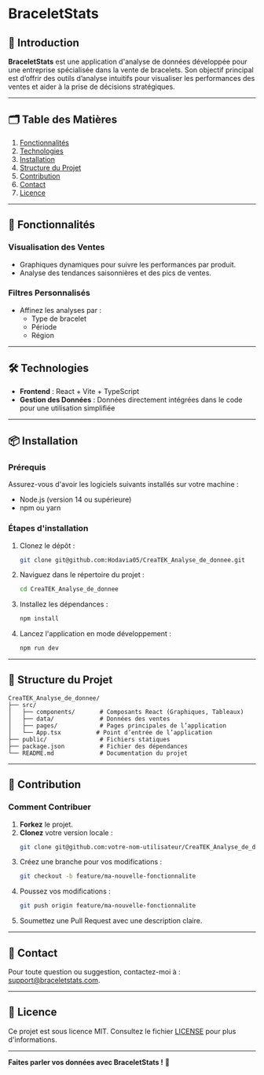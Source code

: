 # BraceletStats

## 🌟 Introduction
**BraceletStats** est une application d'analyse de données développée pour une entreprise spécialisée dans la vente de bracelets. Son objectif principal est d’offrir des outils d’analyse intuitifs pour visualiser les performances des ventes et aider à la prise de décisions stratégiques.

---

## 🗂️ Table des Matières
1. [Fonctionnalités](#-fonctionnalités)
2. [Technologies](#-technologies)
3. [Installation](#-installation)
4. [Structure du Projet](#-structure-du-projet)
5. [Contribution](#-contribution)
6. [Contact](#-contact)
7. [Licence](#-licence)

---

## 🚀 Fonctionnalités
### Visualisation des Ventes
- Graphiques dynamiques pour suivre les performances par produit.
- Analyse des tendances saisonnières et des pics de ventes.

### Filtres Personnalisés
- Affinez les analyses par :
  - Type de bracelet
  - Période
  - Région

---

## 🛠️ Technologies
- **Frontend** : React + Vite + TypeScript
- **Gestion des Données** : Données directement intégrées dans le code pour une utilisation simplifiée

---

## 📦 Installation
### Prérequis
Assurez-vous d'avoir les logiciels suivants installés sur votre machine :
- Node.js (version 14 ou supérieure)
- npm ou yarn

### Étapes d'installation
1. Clonez le dépôt :
   ```bash
   git clone git@github.com:Hodavia05/CreaTEK_Analyse_de_donnee.git
   ```
2. Naviguez dans le répertoire du projet :
   ```bash
   cd CreaTEK_Analyse_de_donnee
   ```
3. Installez les dépendances :
   ```bash
   npm install
   ```
4. Lancez l'application en mode développement :
   ```bash
   npm run dev
   ```

---

## 📄 Structure du Projet
```
CreaTEK_Analyse_de_donnee/
├── src/
│   ├── components/       # Composants React (Graphiques, Tableaux)
│   ├── data/             # Données des ventes
│   ├── pages/            # Pages principales de l’application
│   └── App.tsx          # Point d’entrée de l’application
├── public/               # Fichiers statiques
├── package.json          # Fichier des dépendances
└── README.md             # Documentation du projet
```

---

## 🤝 Contribution
### Comment Contribuer
1. **Forkez** le projet.
2. **Clonez** votre version locale :
   ```bash
   git clone git@github.com:votre-nom-utilisateur/CreaTEK_Analyse_de_donnee.git
   ```
3. Créez une branche pour vos modifications :
   ```bash
   git checkout -b feature/ma-nouvelle-fonctionnalite
   ```
4. Poussez vos modifications :
   ```bash
   git push origin feature/ma-nouvelle-fonctionnalite
   ```
5. Soumettez une Pull Request avec une description claire.

---

## 📧 Contact
Pour toute question ou suggestion, contactez-moi à : [support@braceletstats.com](mailto:support@braceletstats.com).

---

## 📄 Licence
Ce projet est sous licence MIT. Consultez le fichier [LICENSE](./LICENSE) pour plus d'informations.

---

**Faites parler vos données avec BraceletStats !** 🚀

